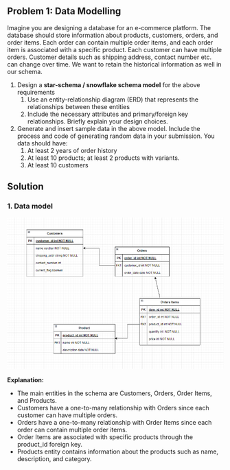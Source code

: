 ## Problem 1: Data Modelling

Imagine you are designing a database for an e-commerce platform. The database should store information about products, customers, orders, and order items. Each order can contain multiple order items, and each order item is associated with a specific product. Each customer can have multiple orders. Customer details such as shipping address, contact number etc. can change over time. We want to retain the historical information as well in our schema.

1. Design a **star-schema / snowflake schema model** for the above requirements
    1. Use an entity-relationship diagram (ERD) that represents the relationships between these entities
    2. Include the necessary attributes and primary/foreign key relationships. Briefly explain your design choices.
2. Generate and insert sample data in the above model. Include the process and code of generating random data in your submission. You data should have:
    1. At least 2 years of order history
    2. At least 10 products; at least 2 products with variants.
    3. At least 10 customers
  



## Solution

### 1. Data model

![DataModel](DataModel.png)

**Explanation:**
- The main entities in the schema are Customers, Orders, Order Items, and Products.
- Customers have a one-to-many relationship with Orders since each customer can have multiple orders.
- Orders have a one-to-many relationship with Order Items since each order can contain multiple order items.
- Order Items are associated with specific products through the product_id foreign key.
- Products entity contains information about the products such as name, description, and category.

